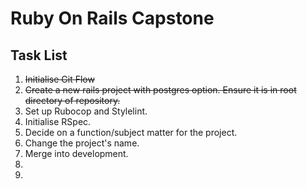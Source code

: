 # Ruby On Rails Capstone

## Task List

1. ~~Initialise Git Flow~~
1. ~~Create a new rails project with postgres option. Ensure it is in root directory of repository.~~
1. Set up Rubocop and Stylelint.
1. Initialise RSpec.
1. Decide on a function/subject matter for the project.
1. Change the project's name.
1. Merge into development.
1. 
1. 
